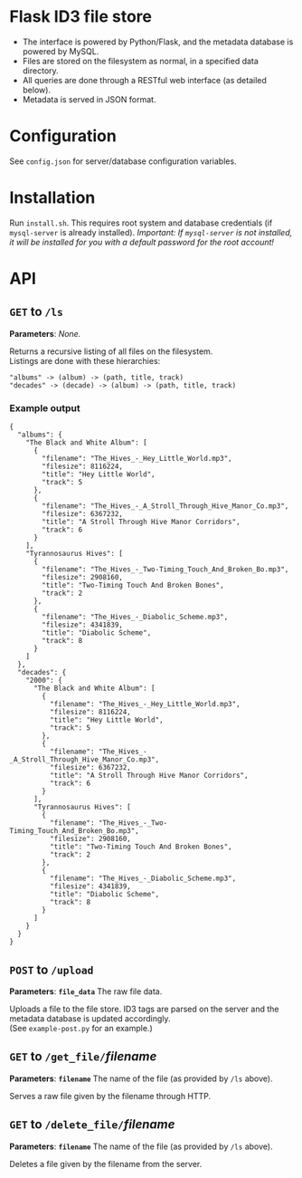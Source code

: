 # Flask ID3 file store
 * The interface is powered by Python/Flask, and the metadata database is powered by MySQL.
 * Files are stored on the filesystem as normal, in a specified data directory.
 * All queries are done through a RESTful web interface (as detailed below).
 * Metadata is served in JSON format.

# Configuration
See `config.json` for server/database configuration variables.

# Installation
Run `install.sh`. This requires root system and database credentials (if `mysql-server` is already installed). _Important: If `mysql-server` is not installed, it will be installed for you with a default password for the root account!_

# API
## `GET` to `/ls`
**Parameters**: _None._

Returns a recursive listing of all files on the filesystem.<br />
Listings are done with these hierarchies:
```
"albums" -> (album) -> (path, title, track)
"decades" -> (decade) -> (album) -> (path, title, track)
```

### Example output
```
{
  "albums": {
    "The Black and White Album": [
      {
        "filename": "The_Hives_-_Hey_Little_World.mp3",
        "filesize": 8116224,
        "title": "Hey Little World",
        "track": 5
      },
      {
        "filename": "The_Hives_-_A_Stroll_Through_Hive_Manor_Co.mp3",
        "filesize": 6367232,
        "title": "A Stroll Through Hive Manor Corridors",
        "track": 6
      }    
    ],
    "Tyrannosaurus Hives": [
      {
        "filename": "The_Hives_-_Two-Timing_Touch_And_Broken_Bo.mp3",
        "filesize": 2908160,
        "title": "Two-Timing Touch And Broken Bones",
        "track": 2
      },
      {
        "filename": "The_Hives_-_Diabolic_Scheme.mp3",
        "filesize": 4341839,
        "title": "Diabolic Scheme",
        "track": 8
      }
    ]
  },
  "decades": {
    "2000": {
      "The Black and White Album": [
        {
          "filename": "The_Hives_-_Hey_Little_World.mp3",
          "filesize": 8116224,
          "title": "Hey Little World",
          "track": 5
        },
        {
          "filename": "The_Hives_-_A_Stroll_Through_Hive_Manor_Co.mp3",
          "filesize": 6367232,
          "title": "A Stroll Through Hive Manor Corridors",
          "track": 6
        } 
      ],
      "Tyrannosaurus Hives": [
        {
          "filename": "The_Hives_-_Two-Timing_Touch_And_Broken_Bo.mp3",
          "filesize": 2908160,
          "title": "Two-Timing Touch And Broken Bones",
          "track": 2
        },
        {
          "filename": "The_Hives_-_Diabolic_Scheme.mp3",
          "filesize": 4341839,
          "title": "Diabolic Scheme",
          "track": 8
        }
      ]
    }
  }
}
```

## `POST` to `/upload`
**Parameters**: **`file_data`** The raw file data.

Uploads a file to the file store. ID3 tags are parsed on the server and the metadata database is updated accordingly.<br />
(See `example-post.py` for an example.)

## `GET` to `/get_file/`_filename_
**Parameters**: **`filename`** The name of the file (as provided by `/ls` above).

Serves a raw file given by the filename through HTTP.

## `GET` to `/delete_file/`_filename_
**Parameters**: **`filename`** The name of the file (as provided by `/ls` above).

Deletes a file given by the filename from the server.
